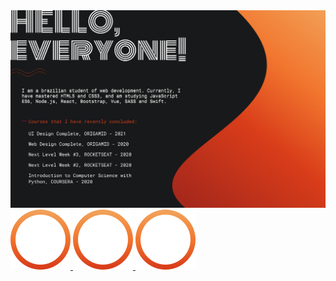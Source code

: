 <!--<img width="auto" src="https://raw.githubusercontent.com/vitoralvesp/vitoralvesp/8c1721acae4971f95883befe154911d9845f5951/Readme%20Profile%20II.jpg">-->
<img width="auto" src="https://github.com/vitoralvesp/vitoralvesp/blob/main/Readme%20Profile%20III.jpg?raw=true">


<a href="https://www.linkedin.com/in/vitor-alves-pereira-9b78801b4/" alt="MY PROFILE ON LINKEDIN">
  <img width="auto" src="https://raw.githubusercontent.com/vitoralvesp/vitoralvesp/2294534cc90821bfa2356b69607563762abf83f6/linkedin.svg" target="__blank">
</a>

<a href="https://codepen.io/vitoralvesp" alt="MY PROFILE ON CODEPEN">
  <img width="auto" src="https://raw.githubusercontent.com/vitoralvesp/vitoralvesp/2294534cc90821bfa2356b69607563762abf83f6/codepen.svg" target="__blank">
</a>

<a href="https://dribbble.com/vitoralvesp" alt="MY PROFILE ON DRIBBBLE">
  <img width="auto" src="https://raw.githubusercontent.com/vitoralvesp/vitoralvesp/2294534cc90821bfa2356b69607563762abf83f6/dribbble.svg" target="__blank">
</a>


<!--
**vitoralvesp/vitoralvesp** is a ✨ _special_ ✨ repository because its `README.md` (this file) appears on your GitHub profile.

Here are some ideas to get you started:

- 🔭 I’m currently working on ...
- 🌱 I’m currently learning ...
- 👯 I’m looking to collaborate on ...
- 🤔 I’m looking for help with ...
- 💬 Ask me about ...
- 📫 How to reach me: ...
- 😄 Pronouns: ...
- ⚡ Fun fact: ...
-->
